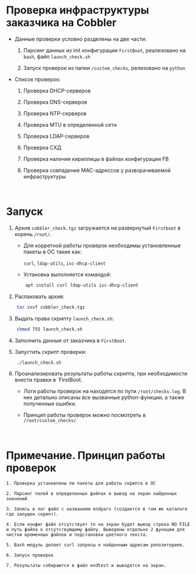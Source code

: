# Проверка инфраструктуры заказчика на Cobbler

- Данные проверки условно разделены на две части: 

	1. Парсинг данных из init конфигурации `FirstBoot`, реализовано на `bash`, файл `launch_check.sh`
	
	2. Запуск проверок из папки `/custom_checks`, релизовано на `python`

- Список проверок:

	1. Проверка DHCP-серверов

	2. Проверка DNS-серверов

	3. Проверка NTP-серверов

	4. Проверка MTU в определенной сети

	5. Проверка LDAP-серверов 

	6. Проверка СХД

	7. Проверка наличия кириллицы в файлах конфигурации FB

	8. Проверка совпадение MAC-адрессов у разворачиваемой инфраструктуры 

<br>

# Запуск

 1.	Архив `cobbler_check.tgz` загружается на развернутый `Firstboot` в корень `/root/`.

	- Для корретной работы проверок необходимы установленные пакеты в ОС такие как:
		
		`curl`, `ldap-utils`, `isc-dhcp-client`

	- Установка выполняется командой:
	```sh
		apt install curl ldap-utils isc-dhcp-client
	```

2. Распаковать архив:

```sh
	tar zxvf cobbler_check.tgz
```

3. Выдать права скрипту `launch_check.sh`:

```sh
	chmod 755 launch_check.sh
```
	
4. Заполнить данные от заказчика в `FirstBoot`. 

5. Запустить скрипт проверки:

```sh
	./launch_check.sh
```

6. Проанализировать результаты работы скрипта, при необходимости внести правки в `FirstBoot.

	- Логи работы проверок на находятся по пути `/root/checks.log`. В них детально описаны все вызванные python-функции, а также полученные ошибки. 

	- Принцип работы проверок можно посмотреть в `/root/custom_checks/`

<br>

# Примечание. Принцип работы проверок

	1. Проверка установлены ли пакеты для работы скрипта в ОС

	2. Парсинг полей в определенных файлах и вывод на экран найденных значений
	
	3. Запись в лог файл с названием endpars (создается в том же каталоге где запущен скрипт). 
	
	4. Если конфиг файл отсутствует то на экран будет вывод строка NO FILE и путь файла к отсутствующему файлу. Выведены отдельно 2 функции для чистки временных файлов и подстановки цветного текста.

	5. Bash модуль делает сurl запросы к найденным адресам репозиториев.
	
	6. Запуск проверок 

	7. Результаты собираются в файл endtest и выводятся на экран.
